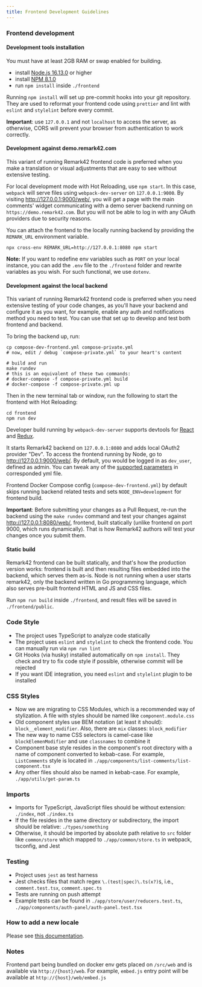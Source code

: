 ```yaml
---
title: Frontend Development Guidelines
---
```


### Frontend development

#### Development tools installation

You must have at least 2GB RAM or swap enabled for building.

- install [Node.js 16.13.0](https://nodejs.org/en/) or higher
- install [NPM 8.1.0](https://www.npmjs.com/package/npm)
- run `npm install` inside `./frontend`

Running `npm install` will set up pre-commit hooks into your git repository. They are used to reformat your frontend code using `prettier` and lint with `eslint` and `stylelint` before every commit.

**Important**: use `127.0.0.1` and not `localhost` to access the server, as otherwise, CORS will prevent your browser from authentication to work correctly.

#### Development against demo.remark42.com

This variant of running Remark42 frontend code is preferred when you make a translation or visual adjustments that are easy to see without extensive testing.

For local development mode with Hot Reloading, use `npm start`. In this case, `webpack` will serve files using `webpack-dev-server` on `127.0.0.1:9000`. By visiting <http://127.0.0.1:9000/web/>, you will get a page with the main comments' widget communicating with a demo server backend running on `https://demo.remark42.com`. But you will not be able to log in with any OAuth providers due to security reasons.

You can attach the frontend to the locally running backend by providing the `REMARK_URL` environment variable.

```shell
npx cross-env REMARK_URL=http://127.0.0.1:8080 npm start
```

**Note:** If you want to redefine env variables such as `PORT` on your local instance, you can add the `.env` file to the `./frontend` folder and rewrite variables as you wish. For such functional, we use `dotenv`.

#### Development against the local backend

This variant of running Remark42 frontend code is preferred when you need extensive testing of your code changes, as you'll have your backend and configure it as you want, for example, enable any auth and notifications method you need to test. You can use that set up to develop and test both frontend and backend.

To bring the backend up, run:

```shell
cp compose-dev-frontend.yml compose-private.yml
# now, edit / debug `compose-private.yml` to your heart's content

# build and run
make rundev
# this is an equivalent of these two commands:
# docker-compose -f compose-private.yml build
# docker-compose -f compose-private.yml up
```

Then in the new terminal tab or window, run the following to start the frontend with Hot Reloading:

```shell
cd frontend
npm run dev
```

Developer build running by `webpack-dev-server` supports devtools for [React](https://reactjs.org/blog/2019/08/15/new-react-devtools.html#how-do-i-get-the-new-devtools) and [Redux](https://github.com/reduxjs/redux-devtools).

It starts Remark42 backend on `127.0.0.1:8080` and adds local OAuth2 provider "Dev". To access the frontend running by Node, go to <http://127.0.0.1:9000/web/>. By default, you would be logged in as `dev_user`, defined as admin. You can tweak any of the [supported parameters](https://remark42.com/docs/configuration/parameters/) in corresponded yml file.

Frontend Docker Compose config (`compose-dev-frontend.yml`) by default skips running backend related tests and sets `NODE_ENV=development` for frontend build.

**Important**: Before submitting your changes as a Pull Request, re-run the backend using the `make rundev` command and test your changes against <http://127.0.0.1:8080/web/>, frontend, built statically (unlike frontend on port 9000, which runs dynamically). That is how Remark42 authors will test your changes once you submit them.

#### Static build

Remark42 frontend can be built statically, and that's how the production version works: frontend is built and then resulting files embedded into the backend, which serves them as-is. Node is not running when a user starts remark42, only the backend written in Go programming language, which also serves pre-built frontend HTML and JS and CSS files.

Run `npm run build` inside `./frontend`, and result files will be saved in `./frontend/public`.

### Code Style

- The project uses TypeScript to analyze code statically
- The project uses `eslint` and `stylelint` to check the frontend code. You can manually run via `npm run lint`
- Git Hooks (via husky) installed automatically on `npm install`. They check and try to fix code style if possible, otherwise commit will be rejected
- If you want IDE integration, you need `eslint` and `stylelint` plugin to be installed

### CSS Styles

- Now we are migrating to CSS Modules, which is a recommended way of stylization. A file with styles should be named like `component.module.css`
- Old component styles use BEM notation (at least it should): `block__element_modifier`. Also, there are `mix` classes: `block_modifier`
- The new way to name CSS selectors is camel-case like `blockElemenModifier` and use `classnames` to combine it
- Component base style resides in the component's root directory with a name of component converted to kebab-case. For example, `ListComments` style is located in `./app/components/list-comments/list-component.tsx`
- Any other files should also be named in kebab-case. For example, `./app/utils/get-param.ts`

### Imports

- Imports for TypeScript, JavaScript files should be without extension: `./index`, not `./index.ts`
- If the file resides in the same directory or subdirectory, the import should be relative: `./types/something`
- Otherwise, it should be imported by absolute path relative to `src` folder like `common/store` which mapped to `./app/common/store.ts` in webpack, tsconfig, and Jest

### Testing

- Project uses `jest` as test harness
- Jest checks files that match regex `\.(test|spec)\.ts(x?)$`, i.e., `comment.test.tsx`, `comment.spec.ts`
- Tests are running on push attempt
- Example tests can be found in `./app/store/user/reducers.test.ts`, `./app/components/auth-panel/auth-panel.test.tsx`

### How to add a new locale

Please see [this documentation](https://remark42.com/docs/contributing/translations/).

### Notes

Frontend part being bundled on docker env gets placed on `/src/web` and is available via `http://{host}/web`. For example, `embed.js` entry point will be available at `http://{host}/web/embed.js`
